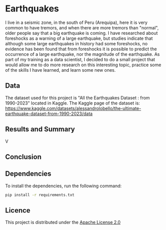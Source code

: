 # Earthquakes

I live in a seismic zone, in the south of Peru (Arequipa), here it is very common to have tremors, and when there are more tremors than "normal", older people say that a big earthquake is coming. I have researched about foreshocks as a warning of a large earthquake, but studies indicate that although some large earthquakes in history had some foreshocks, no evidence has been found that from foreshocks it is possible to predict the occurrence of a large earthquake, nor the magnitude of the earthquake.
As part of my training as a data scientist, I decided to do a small project that would allow me to do more research on this interesting topic, practice some of the skills I have learned, and learn some new ones.

## Data
The dataset used for this project is "All the Earthquakes Dataset : from 1990-2023" located in Kaggle. The Kaggle page of the dataset is: https://www.kaggle.com/datasets/alessandrolobello/the-ultimate-earthquake-dataset-from-1990-2023/data

## Results and Summary
V

## Conclusion

## Dependencies
To install the dependencies, run the following command:

```bash
pip install -r requirements.txt
```
## Licence
This project is distributed under the [Apache License 2.0](https://github.com/DiegoMZD/Earthquakes/blob/main/LICENSE.txt)
